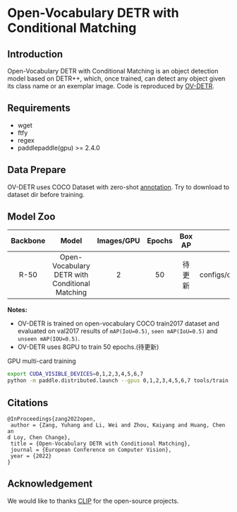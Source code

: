 # Open-Vocabulary DETR with Conditional Matching

## Introduction


Open-Vocabulary DETR with Conditional Matching is an object detection model based on DETR++, which, once trained, can detect any object given its class name or an exemplar image.
Code is reproduced by [OV-DETR](https://github.com/yuhangzang/OV-DETR).

## Requirements

- wget
- ftfy
- regex
- paddlepaddle(gpu) >= 2.4.0

## Data Prepare

OV-DETR uses COCO Dataset with zero-shot [annotation](https://bj.bcebos.com/v1/paddledet/data/coco/ov_detr_zero-shot.zip).
Try to download to dataset dir before training.

## Model Zoo

| Backbone |                     Model                      | Images/GPU | Epochs | Box AP |                       Config                       | init_model  | Log | Download |
|:--------:|:----------------------------------------------:|:----------:|:------:|:------:|:--------------------------------------------------:|-------------|:---:|:--------:|
|   R-50   | Open-Vocabulary DETR with Conditional Matching |     2      |   50   |  待更新   | configs/ov_detr/ov_deformable_detr_r50_1x_coco.yml | [OV-DETR](https://bj.bcebos.com/v1/paddledet/models/pretrained/ov_detr_r50_pre.pdparams) | 待更新 |   待更新    |

**Notes:**

- OV-DETR is trained on open-vocabulary COCO train2017 dataset and evaluated on val2017 results of `mAP(IoU=0.5)`, `seen mAP(IoU=0.5)` and `unseen mAP(IOU=0.5)`.
- OV-DETR uses 8GPU to train 50 epochs.(待更新)

GPU multi-card training
```bash
export CUDA_VISIBLE_DEVICES=0,1,2,3,4,5,6,7
python -m paddle.distributed.launch --gpus 0,1,2,3,4,5,6,7 tools/train.py -c configs/deformable_detr/deformable_detr_r50_1x_coco.yml --fleet
```

## Citations
```
@InProceedings{zang2022open,
 author = {Zang, Yuhang and Li, Wei and Zhou, Kaiyang and Huang, Chen an
d Loy, Chen Change},
 title = {Open-Vocabulary DETR with Conditional Matching},
 journal = {European Conference on Computer Vision},
 year = {2022}
}
```

## Acknowledgement

We would like to thanks [CLIP](https://github.com/AgentMaker/Paddle-CLIP) for the open-source projects.

